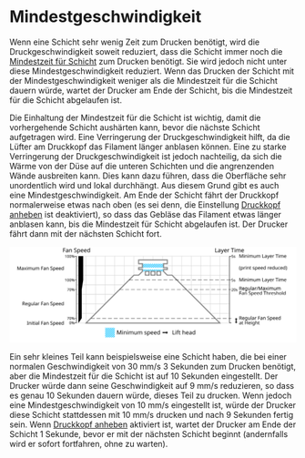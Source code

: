 Mindestgeschwindigkeit
====
Wenn eine Schicht sehr wenig Zeit zum Drucken benötigt, wird die Druckgeschwindigkeit soweit reduziert, dass die Schicht immer noch die [Mindestzeit für Schicht](cool_min_layer_time.md) zum Drucken benötigt. Sie wird jedoch nicht unter diese Mindestgeschwindigkeit reduziert. Wenn das Drucken der Schicht mit der Mindestgeschwindigkeit weniger als die Mindestzeit für die Schicht dauern würde, wartet der Drucker am Ende der Schicht, bis die Mindestzeit für die Schicht abgelaufen ist.

Die Einhaltung der Mindestzeit für die Schicht ist wichtig, damit die vorhergehende Schicht aushärten kann, bevor die nächste Schicht aufgetragen wird. Eine Verringerung der Druckgeschwindigkeit hilft, da die Lüfter am Druckkopf das Filament länger anblasen können. Eine zu starke Verringerung der Druckgeschwindigkeit ist jedoch nachteilig, da sich die Wärme von der Düse auf die unteren Schichten und die angrenzenden Wände ausbreiten kann. Dies kann dazu führen, dass die Oberfläche sehr unordentlich wird und lokal durchhängt. Aus diesem Grund gibt es auch eine Mindestgeschwindigkeit. Am Ende der Schicht fährt der Druckkopf normalerweise etwas nach oben (es sei denn, die Einstellung [Druckkopf anheben](cool_lift_head.md) ist deaktiviert), so dass das Gebläse das Filament etwas länger anblasen kann, bis die Mindestzeit für Schicht abgelaufen ist. Der Drucker fährt dann mit der nächsten Schicht fort.

![Welche Lüfterdrehzahl wird wo verwendet](../images/cool_fan_speed.svg)

Ein sehr kleines Teil kann beispielsweise eine Schicht haben, die bei einer normalen Geschwindigkeit von 30 mm/s 3 Sekunden zum Drucken benötigt, aber die Mindestzeit für die Schicht ist auf 10 Sekunden eingestellt. Der Drucker würde dann seine Geschwindigkeit auf 9 mm/s reduzieren, so dass es genau 10 Sekunden dauern würde, dieses Teil zu drucken. Wenn jedoch eine Mindestgeschwindigkeit von 10 mm/s eingestellt ist, würde der Drucker diese Schicht stattdessen mit 10 mm/s drucken und nach 9 Sekunden fertig sein. Wenn [Druckkopf anheben](cool_lift_head.md) aktiviert ist, wartet der Drucker am Ende der Schicht 1 Sekunde, bevor er mit der nächsten Schicht beginnt (andernfalls wird er sofort fortfahren, ohne zu warten).